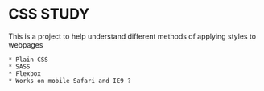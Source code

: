 # CSS STUDY

This is a project to help understand different methods of applying styles to webpages

    * Plain CSS
    * SASS
    * Flexbox
    * Works on mobile Safari and IE9 ?

